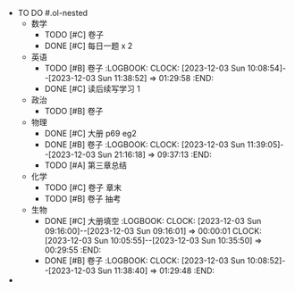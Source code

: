 - TO DO #.ol-nested
	- 数学
		- TODO [#C] 卷子
		- DONE [#C] 每日一题 x 2
	- 英语
		- TODO  [#B] 卷子
		  :LOGBOOK:
		  CLOCK: [2023-12-03 Sun 10:08:54]--[2023-12-03 Sun 11:38:52] =>  01:29:58
		  :END:
		- DONE [#C] 读后续写学习 1
	- 政治
		- TODO [#B] 卷子
	- 物理
		- DONE [#C] 大册 p69 eg2
		- DONE [#B] 卷子
		  :LOGBOOK:
		  CLOCK: [2023-12-03 Sun 11:39:05]--[2023-12-03 Sun 21:16:18] =>  09:37:13
		  :END:
		- TODO [#A] 第三章总结
	- 化学
		- TODO [#C] 卷子 章末
		- TODO [#B] 卷子 抽考
	- 生物
		- DONE  [#C] 大册填空
		  :LOGBOOK:
		  CLOCK: [2023-12-03 Sun 09:16:00]--[2023-12-03 Sun 09:16:01] =>  00:00:01
		  CLOCK: [2023-12-03 Sun 10:05:55]--[2023-12-03 Sun 10:35:50] =>  00:29:55
		  :END:
		- DONE [#B] 卷子
		  :LOGBOOK:
		  CLOCK: [2023-12-03 Sun 10:08:52]--[2023-12-03 Sun 11:38:40] =>  01:29:48
		  :END:
-